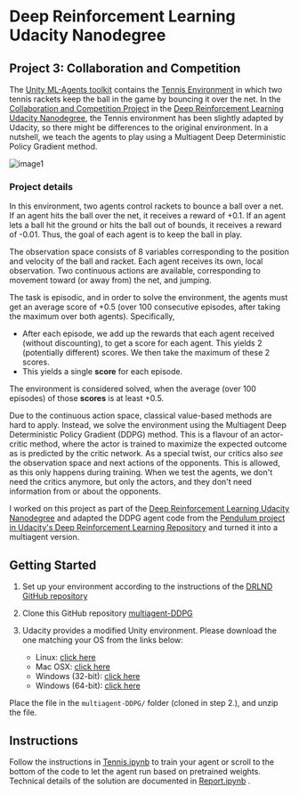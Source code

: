 # Deep Reinforcement Learning Udacity Nanodegree
## Project 3: Collaboration and Competition

The [Unity ML-Agents toolkit](https://github.com/Unity-Technologies/ml-agents/blob/master/docs/Learning-Environment-Examples.md) contains the [Tennis Environment](https://github.com/Unity-Technologies/ml-agents/blob/master/docs/Learning-Environment-Examples.md#tennis) in which two tennis rackets keep the ball in the game by bouncing it over the net. 
In the [Collaboration and Competition Project](https://github.com/udacity/deep-reinforcement-learning/tree/master/p3_collab-compet) in the [Deep Reinforcement Learning Udacity Nanodegree](https://www.udacity.com/course/deep-reinforcement-learning-nanodegree--nd893), the Tennis environment has been slightly adapted by Udacity, so there might be differences to the original environment. In a nutshell, we teach the agents to play using a Multiagent Deep Deterministic Policy Gradient method. 

[//]: # (Image References)

[image1]: https://user-images.githubusercontent.com/10624937/42135623-e770e354-7d12-11e8-998d-29fc74429ca2.gif "Trained Agent"

![image1]

### Project details
In this environment, two agents control rackets to bounce a ball over a net. If an agent hits the ball over the net, it receives a reward of +0.1.  If an agent lets a ball hit the ground or hits the ball out of bounds, it receives a reward of -0.01.  Thus, the goal of each agent is to keep the ball in play.

The observation space consists of 8 variables corresponding to the position and velocity of the ball and racket. Each agent receives its own, local observation.  Two continuous actions are available, corresponding to movement toward (or away from) the net, and jumping. 

The task is episodic, and in order to solve the environment, the agents must get an average score of +0.5 (over 100 consecutive episodes, after taking the maximum over both agents). Specifically,

- After each episode, we add up the rewards that each agent received (without discounting), to get a score for each agent. This yields 2 (potentially different) scores. We then take the maximum of these 2 scores.
- This yields a single **score** for each episode.

The environment is considered solved, when the average (over 100 episodes) of those **scores** is at least +0.5.

Due to the continuous action space, classical value-based methods are hard to apply. Instead, we solve the environment using the Multiagent Deep Deterministic Policy Gradient (DDPG) method. This is a flavour of an actor-critic method, where the actor is trained to maximize the expected outcome as is predicted by the critic network. As a special twist, our critics also _see_ the observation space and next actions of the opponents. This is allowed, as this only happens during training. When we test the agents, we don't need the critics anymore, but only the actors, and they don't need information from or about the opponents.

I worked on this project as part of the [Deep Reinforcement Learning Udacity Nanodegree](https://www.udacity.com/course/deep-reinforcement-learning-nanodegree--nd893) and adapted the DDPG agent code from the [Pendulum project in Udacity's Deep Reinforcement Learning Repository](https://github.com/udacity/deep-reinforcement-learning/tree/master/ddpg-pendulum) and turned it into a multiagent version.

## Getting Started

1. Set up your environment according to the instructions of the [DRLND GitHub repository](https://github.com/udacity/deep-reinforcement-learning#dependencies)

2. Clone this GitHub repository [multiagent-DDPG](https://github.com/hullmann/multiagent-DDPG)

3. Udacity provides a modified Unity environment. Please download the one matching your OS from the links below:
    - Linux: [click here](https://s3-us-west-1.amazonaws.com/udacity-drlnd/P3/Tennis/Tennis_Linux.zip)
    - Mac OSX: [click here](https://s3-us-west-1.amazonaws.com/udacity-drlnd/P3/Tennis/Tennis.app.zip)
    - Windows (32-bit): [click here](https://s3-us-west-1.amazonaws.com/udacity-drlnd/P3/Tennis/Tennis_Windows_x86.zip)
    - Windows (64-bit): [click here](https://s3-us-west-1.amazonaws.com/udacity-drlnd/P3/Tennis/Tennis_Windows_x86_64.zip)

Place the file in the `multiagent-DDPG/` folder (cloned in step 2.), and unzip the file. 

## Instructions
Follow the instructions in [Tennis.ipynb](https://github.com/hullmann/multiagent-DDPG/blob/master/Tennis.ipynb) to train your agent or scroll to the bottom of the code to let the agent run based on pretrained weights. Technical details of the solution are documented in [Report.ipynb](https://github.com/hullmann/multiagent-DDPG/blob/master/Report.ipynb) .
